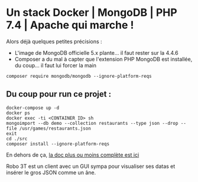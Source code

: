 # Un stack Docker | MongoDB | PHP 7.4 | Apache qui marche !

Alors déjà quelques petites précisions :

-   L'image de MongoDB officielle 5.x plante... il faut rester sur la 4.4.6
-   Composer a du mal à capter que l'extension PHP MongoDB est installée, du coup... il faut lui forcer la main

```
composer require mongodb/mongodb --ignore-platform-reqs
```

## Du coup pour run ce projet :

```
docker-compose up -d
docker ps
docker exec -ti <CONTAINER ID> sh
mongoimport --db demo --collection restaurants --type json --drop --file /usr/games/restaurants.json
exit
cd ./src
composer install --ignore-platform-reqs
```

En dehors de ça, [la doc plus ou moins complète est ici](https://docs.mongodb.com/php-library/current/tutorial/crud/)

Robo 3T est un client avec un GUI sympa pour visualiser ses datas et insérer le gros JSON comme un âne.

